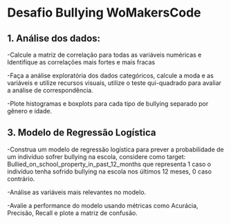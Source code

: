 # Desafio Bullying WoMakersCode
## 1.	Análise dos dados:

-Calcule a matriz de correlação para todas as variáveis numéricas e Identifique as correlações mais fortes e mais fracas

-Faça a análise exploratória dos dados categóricos, calcule a moda e as variáveis e utilize recursos visuais, utilize o teste qui-quadrado para avaliar a análise de correspondência.

-Plote histogramas e boxplots para cada tipo de bullying separado por gênero e idade.

## 3. Modelo de Regressão Logística
-Construa um modelo de regressão logística para prever a probabilidade de um indivíduo sofrer bullying na escola, considere como target: Bullied_on_school_property_in_past_12_months que representa 1 caso o indivíduo tenha sofrido bullying na escola nos últimos 12 meses, 0 caso contrário.

-Análise as variáveis mais relevantes no modelo.

-Avalie a performance do modelo usando métricas como Acurácia, Precisão, Recall e plote a matriz de confusão.
